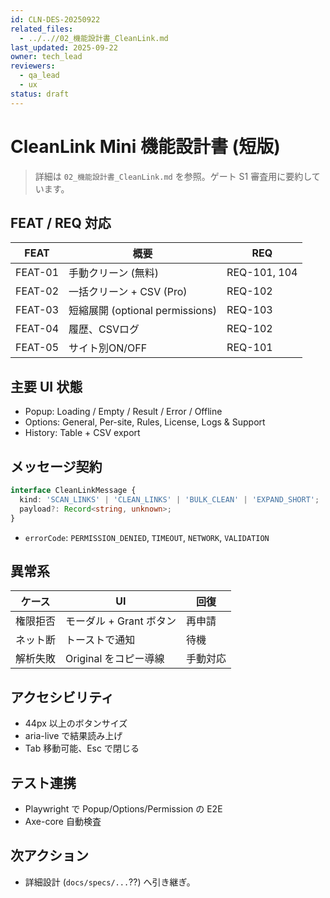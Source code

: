 ```yaml
---
id: CLN-DES-20250922
related_files:
  - ../..//02_機能設計書_CleanLink.md
last_updated: 2025-09-22
owner: tech_lead
reviewers:
  - qa_lead
  - ux
status: draft
---
```


# CleanLink Mini 機能設計書 (短版)

> 詳細は `02_機能設計書_CleanLink.md` を参照。ゲート S1 審査用に要約しています。

## FEAT / REQ 対応
| FEAT | 概要 | REQ |
|---|---|---|
| FEAT-01 | 手動クリーン (無料) | REQ-101, 104 |
| FEAT-02 | 一括クリーン + CSV (Pro) | REQ-102 |
| FEAT-03 | 短縮展開 (optional permissions) | REQ-103 |
| FEAT-04 | 履歴、CSVログ | REQ-102 |
| FEAT-05 | サイト別ON/OFF | REQ-101 |

## 主要 UI 状態
- Popup: Loading / Empty / Result / Error / Offline
- Options: General, Per-site, Rules, License, Logs & Support
- History: Table + CSV export

## メッセージ契約
```ts
interface CleanLinkMessage {
  kind: 'SCAN_LINKS' | 'CLEAN_LINKS' | 'BULK_CLEAN' | 'EXPAND_SHORT';
  payload?: Record<string, unknown>;
}
```
- `errorCode`: `PERMISSION_DENIED`, `TIMEOUT`, `NETWORK`, `VALIDATION`

## 異常系
| ケース | UI | 回復 |
|---|---|---|
| 権限拒否 | モーダル + Grant ボタン | 再申請 |
| ネット断 | トーストで通知 | 待機 |
| 解析失敗 | Original をコピー導線 | 手動対応 |

## アクセシビリティ
- 44px 以上のボタンサイズ
- aria-live で結果読み上げ
- Tab 移動可能、Esc で閉じる

## テスト連携
- Playwright で Popup/Options/Permission の E2E
- Axe-core 自動検査

## 次アクション
- 詳細設計 (`docs/specs/...`??) へ引き継ぎ。
